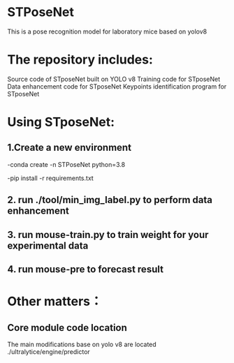 # STPoseNet
This is a pose recognition model for laboratory mice based on yolov8

# The repository includes:
Source code of STposeNet built on YOLO v8
Training code for STposeNet
Data enhancement code for STposeNet
Keypoints identification program for STposeNet

# Using STposeNet:

## 1.Create a new environment
-conda create -n STPoseNet python=3.8

-pip install -r requirements.txt
## 2. run ./tool/min_img_label.py to perform data enhancement
## 3. run mouse-train.py to train weight for your experimental data
## 4. run mouse-pre to forecast result

# Other matters：
## Core module code location

The main modifications base on yolo v8  are located ./ultralytice/engine/predictor
